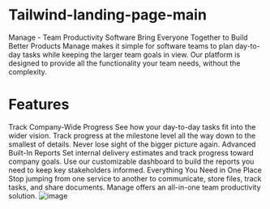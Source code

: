 # Tailwind-landing-page-main
Manage - Team Productivity Software Bring Everyone Together to Build Better Products Manage makes it simple for software teams to plan day-to-day tasks while keeping the larger team goals in view. Our platform is designed to provide all the functionality your team needs, without the complexity. 

# Features
Track Company-Wide Progress
See how your day-to-day tasks fit into the wider vision.
Track progress at the milestone level all the way down to the smallest of details.
Never lose sight of the bigger picture again.
Advanced Built-In Reports
Set internal delivery estimates and track progress toward company goals.
Use our customizable dashboard to build the reports you need to keep key stakeholders informed.
Everything You Need in One Place
Stop jumping from one service to another to communicate, store files, track tasks, and share documents.
Manage offers an all-in-one team productivity solution.
![image](https://github.com/Aamnanoreen2/Tailwind-landing-page-main/assets/172506323/4d02129d-8fd7-4ecd-941b-f8e04282c0a5)
